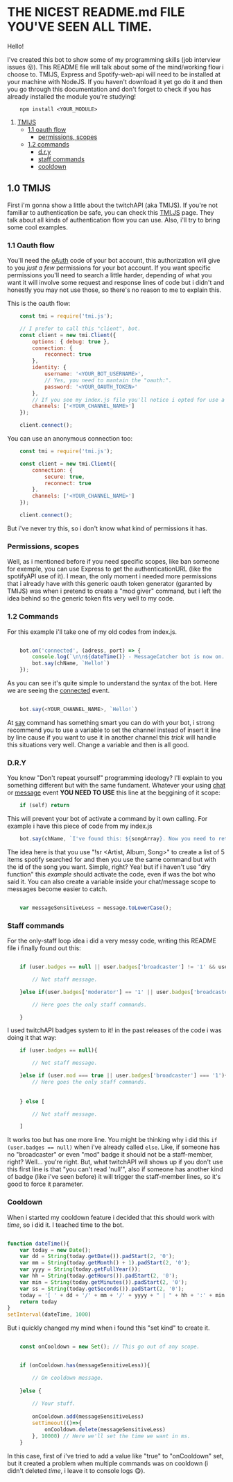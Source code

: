# THE NICEST README.md FILE YOU'VE SEEN ALL TIME.
Hello!

I've created this bot to show some of my programming skills (job interview issues 😛). This README file will talk about some of the mind/working flow i choose to. TMIJS, Express and Spotify-web-api will need to be installed at your machine with NodeJS. If you haven't download it yet go do it and then you go through this documentation and don't forget to check if you has already installed the module you're studying!

```
	npm install <YOUR_MODULE>
```


1. [TMIJS](https://github.com/g-orgo/bot-messagecatcher/tree/master#10-tmijs)
	- [1.1 oauth flow](https://github.com/g-orgo/bot-messagecatcher/tree/master#11-oauth-flow)
		* [permissions, scopes](https://github.com/g-orgo/bot-messagecatcher/tree/master#permissions-scopes)
	- [1.2 commands](https://github.com/g-orgo/bot-messagecatcher/tree/master#12-commands)
		* [d.r.y](https://github.com/g-orgo/bot-messagecatcher/tree/master#dry)
		* [staff commands](https://github.com/g-orgo/bot-messagecatcher/tree/master#staff-commands)
		* [cooldown](https://github.com/g-orgo/bot-messagecatcher/tree/master#cooldown)




## 1.0 TMIJS
First i'm gonna show a little about the twitchAPI (aka TMIJS). If you're not familiar to authentication be safe, you can check this [TMI.JS](https://tmijs.com/#example-anonymous-connection) page. They talk about all kinds of authentication flow you can use. Also, i'll try to bring some cool examples.

### 1.1 Oauth flow

You'll need the [oAuth](https://twitchapps.com/tmi/) code of your bot account, this authorization will give to you _just a few_ permissions for your bot account. If you want specific permissions you'll need to search a little harder, depending of what you want it will involve some request and response lines of code but i didn't and honestly you may not use those, so there's no reason to me to explain this.


This is the oauth flow:
```js
	const tmi = require('tmi.js');

	// I prefer to call this "client", bot.
	const client = new tmi.Client({
		options: { debug: true },
		connection: {
			reconnect: true
		},
		identity: {
			username: '<YOUR_BOT_USERNAME>',
			// Yes, you need to mantain the "oauth:".
			password: '<YOUR_OAUTH_TOKEN>'
		},
		// If you see my index.js file you'll notice i opted for use a variable here, but it works too.
		channels: ['<YOUR_CHANNEL_NAME>']  
	});

	client.connect();
```

You can use an anonymous connection too:

```js
	const tmi = require('tmi.js');

	const client = new tmi.Client({
		connection: {
			secure: true,
			reconnect: true
		},
		channels: ['<YOUR_CHANNEL_NAME>'] 
	});

	client.connect();
```

But i've never try this, so i don't know what kind of permissions it has.

### Permissions, scopes

Well, as i mentioned before if you need specific scopes, like ban someone for exemple, you can use Express to get the authenticationURL (like the spotifyAPI use of it). I mean, the only moment i needed more permissions that i already have with this generic oauth token generator (garanted by TMIJS) was when i pretend to create a "mod giver" command, but i left the idea behind so the generic token fits very well to my code.

### 1.2 Commands

For this example i'll take one of my old codes from index.js.

```js

	bot.on('connected', (adress, port) => {
		console.log(`\n\n${dateTime()} - MessageCatcher bot is now on.. OK`);  
		bot.say(chName, `Hello!`)
	});

```

As you can see it's quite simple to understand the syntax of the bot. Here we are seeing the [connected](https://github.com/tmijs/docs/blob/gh-pages/_posts/v1.4.2/2019-03-03-Events.md#connected) event.

```js

	bot.say(<YOUR_CHANNEL_NAME>, `Hello!`)

```

At [say](https://github.com/tmijs/docs/blob/gh-pages/_posts/v1.4.2/2019-03-03-Commands.md#say) command has something smart you can do with your bot, i strong recommend you to use a variable to set the channel instead of insert it line by line cause if you want to use it in another channel this _trick_ will handle this situations very well. Change a variable and then is all good.

### D.R.Y

You know "Don't repeat yourself" programming ideology? I'll explain to you something different but with the same fundament. Whatever your using [chat](https://github.com/tmijs/docs/blob/gh-pages/_posts/v1.4.2/2019-03-03-Events.md#chat) or [message](https://github.com/tmijs/docs/blob/gh-pages/_posts/v1.4.2/2019-03-03-Events.md#message) event __YOU NEED TO USE__ this line at the beggining of it scope:

```js
	if (self) return
```

This will prevent your bot of activate a command by it own calling. For example i have this piece of code from my index.js

```js
	bot.say(chName, `I've found this: ${songArray}. Now you need to retrieve the chosen number just after !sr (example: !sr1 ${s})`)
```

The idea here is that you use "!sr <Artist, Album, Song>" to create a list of 5 items spotify searched for and then you use the same command but with the id of the song you want. Simple, right? Yea! but if i haven't use "dry function" this _example_ should activate the code, even if was the bot who said it. You can also create a variable inside your chat/message scope to messages become easier to catch.

```js

	var messageSensitiveLess = message.toLowerCase();

```

### Staff commands

For the only-staff loop idea i did a very messy code, writing this README file i finally found out this:

```js

	if (user.badges == null || user.badges['broadcaster'] != '1' && user.mod == false){

		// Not staff message.

	}else if(user.badges['moderator'] == '1' || user.badges['broadcaster'] === '1') {

		// Here goes the only staff commands.

	}

```
I used twitchAPI badges system to it! in the past releases of the code i was doing it that way: 

```js
	if (user.badges == null){

		// Not staff message.

	}else if (user.mod === true || user.badges['broadcaster'] === '1'){
		// Here goes the only staff commands.
		
		
	} else [

		// Not staff message.

	]

```

It works too but has one more line. You might be thinking why i did this ``` if (user.badges == null) ``` when i've already called  ```else```. Like, if someone has no "broadcaster" or even "mod" badge it should not be a staff-member, right? Well... you're right. But, what twitchAPI will shows up if you don't use this first line is that "you can't read 'null'", also if someone has another kind of badge (like i've seen before) it will trigger the staff-member lines, so it's good to force it parameter.

### Cooldown

When i started my cooldown feature i decided that this should work with _time_, so i did it. I teached time to the bot.

```js

function dateTime(){
    var today = new Date();
    var dd = String(today.getDate()).padStart(2, '0');
    var mm = String(today.getMonth() + 1).padStart(2, '0');
    var yyyy = String(today.getFullYear());
    var hh = String(today.getHours()).padStart(2, '0');
    var min = String(today.getMinutes()).padStart(2, '0');
    var ss = String(today.getSeconds()).padStart(2, '0');
    today = '[ ' + dd + '/' + mm + '/' + yyyy + " | " + hh + ':' + min + ':' + ss + ' ]'
    return today
}
setInterval(dateTime, 1000)

```

But i quickly changed my mind when i found this "set kind" to create it.

```js

	const onCooldown = new Set(); // This go out of any scope.


	if (onCooldown.has(messageSensitiveLess)){

		// On cooldown message.
	
	}else {
		
		// Your stuff.
	
		onCooldown.add(messageSensitiveLess)
		setTimeout(()=>{
			onCooldown.delete(messageSensitiveLess)
		}, 10000) // Here we'll set the time we want in ms.
	}

```

In this case, first of i've tried to add a value like "true" to "onCooldown" set, but it created a problem when multiple commands was on cooldown (i didn't deleted _time_, i leave it to console logs 😋).
